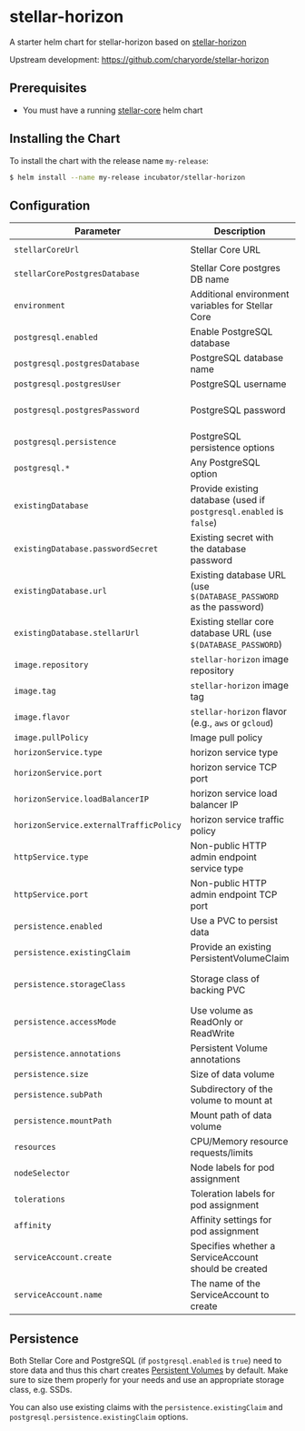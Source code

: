 # stellar-horizon

A starter helm chart for stellar-horizon based on [stellar-horizon](https://hub.docker.com/r/satoshipay/stellar-horizon)

Upstream development: https://github.com/charyorde/stellar-horizon

## Prerequisites
- You must have a running [stellar-core](https://github.com/helm/charts/tree/master/stable/stellar-core) helm chart

## Installing the Chart

To install the chart with the release name `my-release`:

```bash
$ helm install --name my-release incubator/stellar-horizon
```

## Configuration
| Parameter                           | Description                                                        | Default                                          |
| -----------------------             | ---------------------------------------------                      | ---------------------------------------------    |
| `stellarCoreUrl`                    | Stellar Core URL                                                   | `http://stellar-core-http:11626`                 |
| `stellarCorePostgresDatabase`       | Stellar Core postgres DB name                                      | stellar-core
| `environment`                       | Additional environment variables for Stellar Core                  | `{}`                                             |
| `postgresql.enabled`                | Enable PostgreSQL database                                         | `false`                                          |
| `postgresql.postgresDatabase`       | PostgreSQL database name                                           | `stellar-core`                                   |
| `postgresql.postgresUser`           | PostgreSQL username                                                | `postgres`                                       |
| `postgresql.postgresPassword`       | PostgreSQL password                                                | Random password (see PostgreSQL chart)           |
| `postgresql.persistence`            | PostgreSQL persistence options                                     | See PostgreSQL chart                             |
| `postgresql.*`                      | Any PostgreSQL option                                              | See PostgreSQL chart                             |
| `existingDatabase`                  | Provide existing database (used if `postgresql.enabled` is `false`)|                                                  |
| `existingDatabase.passwordSecret`   | Existing secret with the database password                         | `{name: 'postgresql-core', value: 'password'}`   |
| `existingDatabase.url`              | Existing database URL (use `$(DATABASE_PASSWORD` as the password)  | Not set                                          |
| `existingDatabase.stellarUrl`       | Existing stellar core database URL (use `$(DATABASE_PASSWORD`)     | Not set                                          |
| `image.repository`                  | `stellar-horizon` image repository                                 | `satoshipay/stellar-horizon`                        |
| `image.tag`                         | `stellar-horizon` image tag                                        | `latest`                                        |
| `image.flavor`                      | `stellar-horizon` flavor (e.g., `aws` or `gcloud`)                 | Not set                                          |
| `image.pullPolicy`                  | Image pull policy                                                  | `IfNotPresent`                                   |
| `horizonService.type`               | horizon service type                                               | `LoadBalancer`                                   |
| `horizonService.port`               | horizon service TCP port                                           | `8000`                                          |
| `horizonService.loadBalancerIP`     | horizon service load balancer IP                                   | Not set                                          |
| `horizonService.externalTrafficPolicy` | horizon service traffic policy                                  | Not set                                          |
| `httpService.type`                  | Non-public HTTP admin endpoint service type                        | `ClusterIP`                                      |
| `httpService.port`                  | Non-public HTTP admin endpoint TCP port                            | `8000`                                          |
| `persistence.enabled`               | Use a PVC to persist data                                          | `true`                                           |
| `persistence.existingClaim`         | Provide an existing PersistentVolumeClaim                          | Not set                                          |
| `persistence.storageClass`          | Storage class of backing PVC                                       | Not set (uses alpha storage class annotation)    |
| `persistence.accessMode`            | Use volume as ReadOnly or ReadWrite                                | `ReadWriteOnce`                                  |
| `persistence.annotations`           | Persistent Volume annotations                                      | `{}`                                             |
| `persistence.size`                  | Size of data volume                                                | `8Gi`                                            |
| `persistence.subPath`               | Subdirectory of the volume to mount at                             | `stellar-horizon`                                   |
| `persistence.mountPath`             | Mount path of data volume                                          | `/data`                                          |
| `resources`                         | CPU/Memory resource requests/limits                                | Requests: `512Mi` memory, `100m` CPU             |
| `nodeSelector`                      | Node labels for pod assignment                                     | {}                                               |
| `tolerations`                       | Toleration labels for pod assignment                               | []                                               |
| `affinity`                          | Affinity settings for pod assignment                               | {}                                               |
| `serviceAccount.create`             | Specifies whether a ServiceAccount should be created               | `true`                                           |
| `serviceAccount.name`               | The name of the ServiceAccount to create                           | Generated using the fullname template            |

## Persistence

Both Stellar Core and PostgreSQL (if `postgresql.enabled` is `true`) need to store data and thus this chart creates [Persistent Volumes](http://kubernetes.io/docs/user-guide/persistent-volumes/) by default. Make sure to size them properly for your needs and use an appropriate storage class, e.g. SSDs.

You can also use existing claims with the `persistence.existingClaim` and `postgresql.persistence.existingClaim` options.
